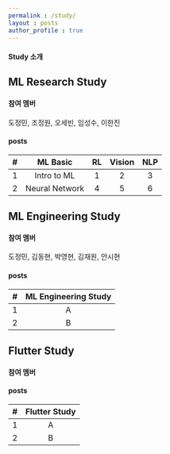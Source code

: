 ```yaml
---
permalink : /study/
layout : posts 
author_profile : true
---
```


#### Study 소개

## ML Research Study
#### 참여 멤버
도정민, 조정원, 오세빈, 임성수, 이한진

#### posts

|#| ML Basic | RL | Vision | NLP |
|:-------:|:--------:|:--------:|:--------:|:--------:| 
| 1 | Intro to ML | 1 | 2 | 3 | 
| 2 | Neural Network| 4 | 5 | 6 |


## ML Engineering Study
#### 참여 멤버
도정민, 김동현, 박영현, 김재원, 안시현

#### posts

|#| ML Engineering Study |
|:-------:|:--------:|
| 1 | A |
| 2 | B |


## Flutter Study
#### 참여 멤버

#### posts

|#| Flutter Study |
|:-------:|:--------:|
| 1 | A |
| 2 | B |
